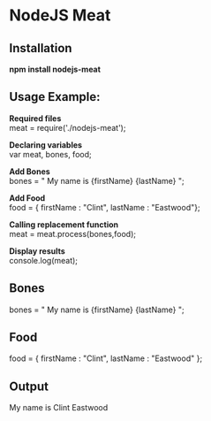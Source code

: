 NodeJS Meat
===========

## Installation

**npm install nodejs-meat**  
  
## Usage Example:

 **Required files**  
 meat = require('./nodejs-meat');

**Declaring variables**  
var meat, bones, food;

**Add Bones**  
bones = "<body> My name is {firstName} {lastName} </body>";

**Add Food**   
food = { firstName : "Clint", lastName : "Eastwood"};

**Calling replacement function**   
meat = meat.process(bones,food);

**Display results**   
console.log(meat);

## Bones  
bones = "<body> My name is {firstName} {lastName} </body>";

## Food   
food = { 
          firstName : "Clint", 
          lastName : "Eastwood"
      };

## Output   
My name is Clint Eastwood

  
